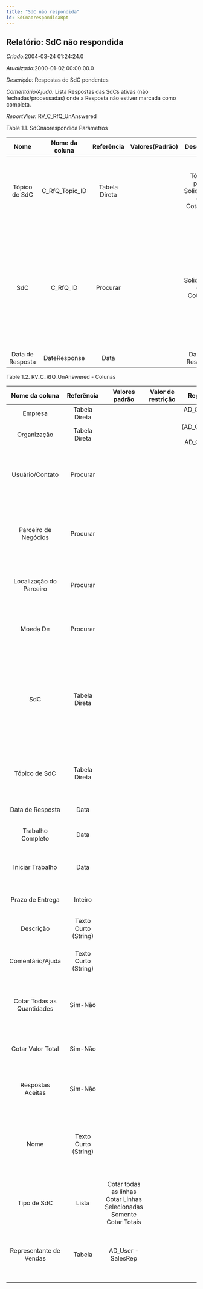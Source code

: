 ```yaml
---
title: "SdC não respondida"
id: SdCnaorespondidaRpt
---
```

<div id="d210095e1" class="section chapter">

<div class="titlepage">

<div>

<div>

## Relatório: SdC não respondida

</div>

</div>

</div>

<span class="emphasis"> *Criado:*</span>2004-03-24 01:24:24.0

<span class="emphasis">*Atualizado:*</span>2000-01-02 00:00:00.0

<span class="emphasis"> *Descrição:* </span>Respostas de SdC pendentes

<span class="emphasis"> *Comentário/Ajuda:* </span>Lista Respostas das
SdCs ativas (não fechadas/processadas) onde a Resposta não estiver
marcada como completa.

<span class="emphasis"> *ReportView:* </span>RV\_C\_RfQ\_UnAnswered

<div id="d210095e25" class="table">

<div class="table-title">

Table 1.1. SdCnaorespondida
Parâmetros

</div>

<div class="table-contents">

|       Nome       |  Nome da coluna   |  Referência   | Valores(Padrão) |              Descrição              |                                                                                                      Comentário/Ajuda                                                                                                       |
| :--------------: | :---------------: | :-----------: | :-------------: | :---------------------------------: | :-------------------------------------------------------------------------------------------------------------------------------------------------------------------------------------------------------------------------: |
|  Tópico de SdC   | C\_RfQ\_Topic\_ID | Tabela Direta |                 | Tópico para Solicitação de Cotações |                                            Um Tópico de Solicitação de Cotação permite a você gerenciar uma lista de assinantes de potenciais fornecedores para responder a SdCs                                            |
|       SdC        |    C\_RfQ\_ID     |   Procurar    |                 |       Solicitação de Cotação        | Solicitação de Cotação a ser enviada para fornecedores de um Tópico de uma SdC. Após a seleção do fornecedor, opcionalmente cria uma Ordem de Venda ou Cotação para Cliente assim como Pedido de Compra para Fornecedor(es) |
| Data de Resposta |   DateResponse    |     Data      |                 |          Data da Resposta           |                                                                                                      Data da Resposta                                                                                                       |

</div>

</div>

  

<div id="d210095e89" class="table">

<div class="table-title">

Table 1.2. RV\_C\_RfQ\_UnAnswered -
Colunas

</div>

<div class="table-contents">

|       Nome da coluna       |      Referência      |                            Valores padrão                            | Valor de restrição |                Regra de validação                |                            Descrição                            |                                                                                  Comentário/Ajuda                                                                                   |
| :------------------------: | :------------------: | :------------------------------------------------------------------: | :----------------: | :----------------------------------------------: | :-------------------------------------------------------------: | :---------------------------------------------------------------------------------------------------------------------------------------------------------------------------------: |
|          Empresa           |    Tabela Direta     |                                                                      |                    |        AD\_Client.AD\_Client\_ID \< \> 0         |                           (ver acima)                           |                                                                                     (ver acima)                                                                                     |
|        Organização         |    Tabela Direta     |                                                                      |                    | (AD\_Org.IsSummary='N' OR AD\_Org.AD\_Org\_ID=0) |                           (ver acima)                           |                                                                                     (ver acima)                                                                                     |
|      Usuário/Contato       |       Procurar       |                                                                      |                    |                                                  |  User within the system - Internal or Business Partner Contact  |                                    The User identifies a unique user in the system. This could be an internal user or a business partner contact                                    |
|    Parceiro de Negócios    |       Procurar       |                                                                      |                    |                                                  |                  Identifies a Business Partner                  |                                   A Business Partner is anyone with whom you transact. This can include Vendor, Customer, Employee or Salesperson                                   |
|  Localização do Parceiro   |       Procurar       |                                                                      |                    |                                                  |   Identifies the (ship to) address for this Business Partner    |                                                          The Partner address indicates the location of a Business Partner                                                           |
|          Moeda De          |       Procurar       |                                                                      |                    |                                                  |                  The Currency for this record                   |                                                    Indicates the Currency to be used when processing or reporting on this record                                                    |
|            SdC             |    Tabela Direta     |                                                                      |                    |                                                  |                      Request for Quotation                      | Request for Quotation to be sent out to vendors of a RfQ Topic. After Vendor selection, optionally create Sales Order or Quote for Customer as well as Purchase Order for Vendor(s) |
|       Tópico de SdC        |    Tabela Direta     |                                                                      |                    |                                                  |                Topic for Request for Quotations                 |                                   A Request for Quotation Topic allows you to maintain a subscriber list of potential Vendors to respond to RfQs                                    |
|      Data de Resposta      |         Data         |                                                                      |                    |                                                  |                      Date of the Response                       |                                                                                Date of the Response                                                                                 |
|     Trabalho Completo      |         Data         |                                                                      |                    |                                                  |           Date when work is (planned to be) complete            |                                                                                                                                                                                     |
|      Iniciar Trabalho      |         Data         |                                                                      |                    |                                                  |            Date when work is (planned to be) started            |                                                                                                                                                                                     |
|      Prazo de Entrega      |       Inteiro        |                                                                      |                    |                                                  |             Number of Days (planned) until Delivery             |                                                                                                                                                                                     |
|         Descrição          | Texto Curto (String) |                                                                      |                    |                                                  |            Optional short description of the record             |                                                                     A description is limited to 255 characters.                                                                     |
|      Comentário/Ajuda      | Texto Curto (String) |                                                                      |                    |                                                  |                         Comment or Hint                         |                                                     The Help field contains a hint, comment or help about the use of this item.                                                     |
| Cotar Todas as Quantidades |       Sim-Não        |                                                                      |                    |                                                  | Suppliers are requested to provide responses for all quantities |                                           If selected, the response to the Request for Quotation needs to have a price for all Quantities                                           |
|     Cotar Valor Total      |       Sim-Não        |                                                                      |                    |                                                  |     The response can have just the total amount for the RfQ     |                                                               If not selected, the response must be provided per line                                                               |
|     Respostas Aceitas      |       Sim-Não        |                                                                      |                    |                                                  |       Are Responses to the Request for Quotation accepted       |                                                                   If selected, responses for the RfQ are accepted                                                                   |
|            Nome            | Texto Curto (String) |                                                                      |                    |                                                  |              Alphanumeric identifier of the entity              |                    The name of an entity (record) is used as an default search option in addition to the search key. The name is up to 60 characters in length.                     |
|        Tipo de SdC         |        Lista         | Cotar todas as linhas Cotar Linhas Selecionadas Somente Cotar Totais |                    |                                                  |                   Request for Quotation Type                    |                                                                                                                                                                                     |
|  Representante de Vendas   |        Tabela        |                         AD\_User - SalesRep                          |                    |                                                  |              Sales Representative or Company Agent              |                                   The Sales Representative indicates the Sales Rep for this Region. Any Sales Rep must be a valid internal user.                                    |

</div>

</div>

  

</div>
